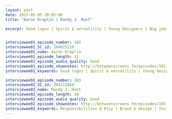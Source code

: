 ```yaml
---
layout: post
date: 2015-05-05 20:05:00
title: "Aaron Draplin | Randy J. Hunt"

excerpt: Good logos | Spirit & versatility | Young designers | Big jobs | Improving design | Delegating | Appreciation | Controlling brands || Responsibilities @ Etsy | Brand & design | Invisible features | Word of mouth | Influence chain | Company values | Support teams


interviewee01_episode_number: 102
interviewee01_SC_id: 204015220
interviewee01_name: Aaron Draplin
interviewee01_episode_length: 12
interviewee01_episode_audio_quality: Good
interviewee01_episode_shownotes: http://betweenscreens.fm/episodes/102
interviewee01_keywords: Good logos | Spirit & versatility | Young designers | Big jobs | Improving design | Delegating | Appreciation | Controlling brands

interviewee02_episode_number: 103
interviewee02_SC_id: 204212860
interviewee02_name: Randy J. Hunt
interviewee02_episode_length: 10
interviewee02_episode_audio_quality: Good
interviewee02_episode_shownotes: http://betweenscreens.fm/episodes/103
interviewee02_keywords: Responsibilities @ Etsy | Brand & design | Invisible features | Word of mouth | Influence chain | Company values | Support teams
---
```

